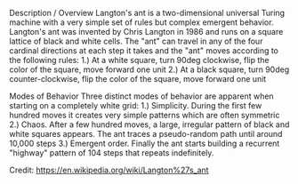 Description / Overview
Langton's ant is a two-dimensional universal Turing machine with a very simple set of rules but complex emergent behavior. Langton's ant
was invented by Chris Langton in 1986 and runs on a square lattice of black and white cells. The "ant" can travel in any of the four cardinal
directions at each step it takes and the "ant" moves according to the following rules:
1.) At a white square, turn 90deg clockwise, flip the color of the square, move forward one unit
2.) At a black square, turn 90deg counter-clockwise, flip the color of the square, move forward one unit

Modes of Behavior
Three distinct modes of behavior are apparent when starting on a completely white grid:
1.) Simplicity. During the first few hundred moves it creates very simple patterns which are often symmetric
2.) Chaos. After a few hundred moves, a large, irregular pattern of black and white squares appears. The ant traces a pseudo-random path until
    around 10,000 steps
3.) Emergent order. Finally the ant starts building a recurrent "highway" pattern of 104 steps that repeats indefinitely.

Credit: https://en.wikipedia.org/wiki/Langton%27s_ant
